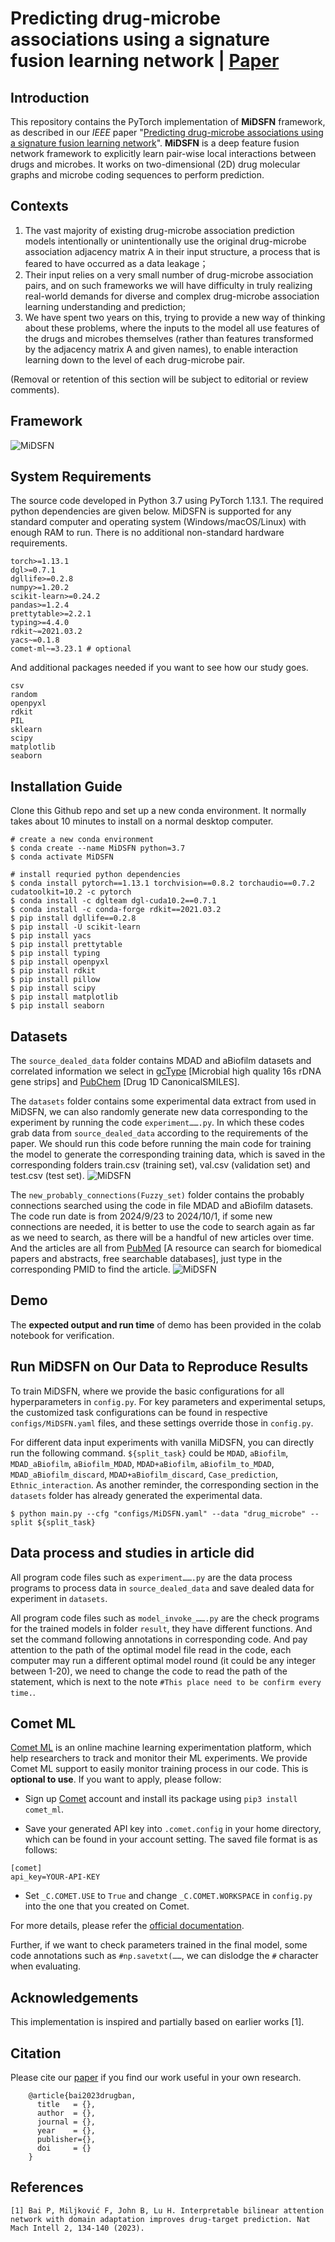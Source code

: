 # Predicting drug-microbe associations using a signature fusion learning network | [Paper](https://doi.org/10.1038/s42256-022-00605-1)

## Introduction
This repository contains the PyTorch implementation of **MiDSFN** framework, as described in our *IEEE* paper "[Predicting drug-microbe associations using a signature fusion learning network](https://doi.org/)".  **MiDSFN** is a deep feature fusion network framework to explicitly learn pair-wise local interactions between drugs and microbes.
It works on two-dimensional (2D) drug molecular graphs and microbe coding sequences to perform prediction.

## Contexts
1. The vast majority of existing drug-microbe association prediction models intentionally or unintentionally use the original drug-microbe association adjacency matrix A in their input structure, a process that is feared to have occurred as a data leakage；
2. Their input relies on a very small number of drug-microbe association pairs, and on such frameworks we will have difficulty in truly realizing real-world demands for diverse and complex drug-microbe association learning understanding and prediction; 
3. We have spent two years on this, trying to provide a new way of thinking about these problems, where the inputs to the model all use features of the drugs and microbes themselves (rather than features transformed by the adjacency matrix A and given names), to enable interaction learning down to the level of each drug-microbe pair.

(Removal or retention of this section will be subject to editorial or review comments).

## Framework
![MiDSFN](image/MiDSFN.png)

## System Requirements
The source code developed in Python 3.7 using PyTorch 1.13.1. The required python dependencies are given below. MiDSFN is supported for any standard computer and operating system (Windows/macOS/Linux) with enough RAM to run. There is no additional non-standard hardware requirements.

```
torch>=1.13.1
dgl>=0.7.1
dgllife>=0.2.8
numpy>=1.20.2
scikit-learn>=0.24.2
pandas>=1.2.4
prettytable>=2.2.1
typing>=4.4.0
rdkit~=2021.03.2
yacs~=0.1.8
comet-ml~=3.23.1 # optional
```
And additional packages needed if you want to see how our study goes.
```
csv
random
openpyxl
rdkit
PIL
sklearn
scipy
matplotlib
seaborn
```

## Installation Guide
Clone this Github repo and set up a new conda environment. It normally takes about 10 minutes to install on a normal desktop computer.
```
# create a new conda environment
$ conda create --name MiDSFN python=3.7
$ conda activate MiDSFN 

# install requried python dependencies
$ conda install pytorch==1.13.1 torchvision==0.8.2 torchaudio==0.7.2 cudatoolkit=10.2 -c pytorch
$ conda install -c dglteam dgl-cuda10.2==0.7.1
$ conda install -c conda-forge rdkit==2021.03.2
$ pip install dgllife==0.2.8
$ pip install -U scikit-learn
$ pip install yacs
$ pip install prettytable
$ pip install typing
$ pip install openpyxl
$ pip install rdkit
$ pip install pillow
$ pip install scipy
$ pip install matplotlib
$ pip install seaborn

```

## Datasets
The `source_dealed_data` folder contains MDAD and aBiofilm datasets and correlated information we select in [gcType](https://gctype.wdcm.org/) [Microbial high quality 16s rDNA gene strips] and [PubChem](https://pubchem.ncbi.nlm.nih.gov/) [Drug 1D CanonicalSMILES].

The `datasets` folder contains some experimental data extract from used in MiDSFN, we can also randomly generate new data corresponding to the experiment by running the code `experiment…….py`. In which these codes grab data from `source_dealed_data` according to the requirements of the paper. We should run this code before running the main code for training the model to generate the corresponding training data, which is saved in the corresponding folders train.csv (training set), val.csv (validation set) and test.csv (test set).
![MiDSFN](datasets/Data_split&combine.png)

The `new_probably_connections(Fuzzy_set)` folder contains the probably connections searched using the code in file MDAD and aBiofilm datasets. The code run date is from 2024/9/23 to 2024/10/1, if some new connections are needed, it is better to use the code to search again as far as we need to search, as there will be a handful of new articles over time. And the articles are all from [PubMed](https://pubmed.ncbi.nlm.nih.gov/) [A resource can search for biomedical papers and abstracts, free searchable databases], just type in the corresponding PMID to find the article.
![MiDSFN](new_probably_connections(Fuzzy_set)/Searching_connections.png)

## Demo
The **expected output and run time** of demo has been provided in the colab notebook for verification.


## Run MiDSFN on Our Data to Reproduce Results

To train MiDSFN, where we provide the basic configurations for all hyperparameters in `config.py`. For key parameters and experimental setups, the customized task configurations can be found in respective `configs/MiDSFN.yaml` files, and these settings override those in `config.py`.

For different data input experiments with vanilla MiDSFN, you can directly run the following command. `${split_task}` could be `MDAD`, `aBiofilm`, `MDAD_aBiofilm`, `aBiofilm_MDAD`, `MDAD+aBiofilm`, `aBiofilm_to_MDAD`, `MDAD_aBiofilm_discard`, `MDAD+aBiofilm_discard`, `Case_prediction`, `Ethnic_interaction`. As another reminder, the corresponding section in the `datasets` folder has already generated the experimental data.
```
$ python main.py --cfg "configs/MiDSFN.yaml" --data "drug_microbe" --split ${split_task}
```

## Data process and studies in article did

All program code files such as `experiment…….py` are the data process programs to process data in `source_dealed_data` and save dealed data for experiment in `datasets`.

All program code files such as `model_invoke_…….py` are the check programs for the trained models in folder `result`, they have different functions. And set the command following annotations in corresponding code. And pay attention to the path of the optimal model file read in the code, each computer may run a different optimal model round (it could be any integer between 1-20), we need to change the code to read the path of the statement, which is next to the note `#This place need to be confirm every time.`.

## Comet ML
[Comet ML](https://www.comet.com/site/) is an online machine learning experimentation platform, which help researchers to track and monitor their ML experiments. We provide Comet ML support to easily monitor training process in our code.
This is **optional to use**. If you want to apply, please follow:

- Sign up [Comet](https://www.comet.com/site/) account and install its package using `pip3 install comet_ml`. 
   
- Save your generated API key into `.comet.config` in your home directory, which can be found in your account setting. The saved file format is as follows:

```
[comet]
api_key=YOUR-API-KEY
```

- Set `_C.COMET.USE` to `True` and change `_C.COMET.WORKSPACE` in `config.py` into the one that you created on Comet.

For more details, please refer the [official documentation](https://www.comet.com/docs/python-sdk/advanced/).

Further, if we want to check parameters trained in the final model, some code annotations such as `#np.savetxt(……`, we can dislodge the `#` character when evaluating.

## Acknowledgements
This implementation is inspired and partially based on earlier works [1].

## Citation
Please cite our [paper](https://) if you find our work useful in your own research.
```
    @article{bai2023drugban,
      title   = {},
      author  = {},
      journal = {},
      year    = {},
      publisher={},
      doi     = {}
    }
```

## References
    [1] Bai P, Miljković F, John B, Lu H. Interpretable bilinear attention network with domain adaptation improves drug-target prediction. Nat Mach Intell 2, 134-140 (2023).

